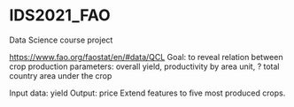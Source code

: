 # IDS2021_FAO
Data Science course project 

https://www.fao.org/faostat/en/#data/QCL
Goal: to reveal relation between crop production parameters: overall yield, productivity by area unit, ? total country area under the crop

Input data: yield 
Output: price
Extend features to five most produced crops.
